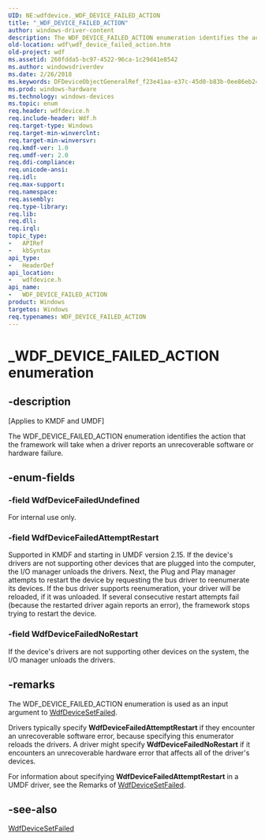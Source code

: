 ```yaml
---
UID: NE:wdfdevice._WDF_DEVICE_FAILED_ACTION
title: "_WDF_DEVICE_FAILED_ACTION"
author: windows-driver-content
description: The WDF_DEVICE_FAILED_ACTION enumeration identifies the action that the framework will take when a driver reports an unrecoverable software or hardware failure.
old-location: wdf\wdf_device_failed_action.htm
old-project: wdf
ms.assetid: 260fdda5-bc97-4522-96ca-1c29d41e8542
ms.author: windowsdriverdev
ms.date: 2/26/2018
ms.keywords: DFDeviceObjectGeneralRef_f23e41aa-e37c-45d0-b83b-0ee86eb24aba.xml, WDF_DEVICE_FAILED_ACTION, WDF_DEVICE_FAILED_ACTION enumeration, WdfDeviceFailedAttemptRestart, WdfDeviceFailedNoRestart, WdfDeviceFailedUndefined, _WDF_DEVICE_FAILED_ACTION, kmdf.wdf_device_failed_action, wdf.wdf_device_failed_action, wdfdevice/WDF_DEVICE_FAILED_ACTION, wdfdevice/WdfDeviceFailedAttemptRestart, wdfdevice/WdfDeviceFailedNoRestart, wdfdevice/WdfDeviceFailedUndefined
ms.prod: windows-hardware
ms.technology: windows-devices
ms.topic: enum
req.header: wdfdevice.h
req.include-header: Wdf.h
req.target-type: Windows
req.target-min-winverclnt: 
req.target-min-winversvr: 
req.kmdf-ver: 1.0
req.umdf-ver: 2.0
req.ddi-compliance: 
req.unicode-ansi: 
req.idl: 
req.max-support: 
req.namespace: 
req.assembly: 
req.type-library: 
req.lib: 
req.dll: 
req.irql: 
topic_type:
-	APIRef
-	kbSyntax
api_type:
-	HeaderDef
api_location:
-	wdfdevice.h
api_name:
-	WDF_DEVICE_FAILED_ACTION
product: Windows
targetos: Windows
req.typenames: WDF_DEVICE_FAILED_ACTION
---
```


# _WDF_DEVICE_FAILED_ACTION enumeration


## -description


<p class="CCE_Message">[Applies to KMDF and UMDF]

The WDF_DEVICE_FAILED_ACTION enumeration identifies the action that the framework will take when a driver reports an unrecoverable software or hardware failure.


## -enum-fields




### -field WdfDeviceFailedUndefined

For internal use only.


### -field WdfDeviceFailedAttemptRestart

Supported in KMDF and starting in UMDF version 2.15.  If the device's drivers are not supporting other devices that are plugged into the computer, the I/O manager unloads the drivers. Next, the Plug and Play manager attempts to restart the device by requesting the bus driver to reenumerate its devices. If the bus driver supports reenumeration, your driver will be reloaded, if it was unloaded. If several consecutive restart attempts fail (because the restarted driver again reports an error), the framework stops trying to restart the device.


### -field WdfDeviceFailedNoRestart

If the device's drivers are not supporting other devices on the system, the I/O manager unloads the drivers. 


## -remarks



The WDF_DEVICE_FAILED_ACTION enumeration is used as an input argument to <a href="https://msdn.microsoft.com/library/windows/hardware/ff546890">WdfDeviceSetFailed</a>.

Drivers typically specify <b>WdfDeviceFailedAttemptRestart</b> if they encounter an unrecoverable software error, because specifying this enumerator reloads the drivers. A driver might specify <b>WdfDeviceFailedNoRestart</b> if it encounters an unrecoverable hardware error that affects all of the driver's devices.

For information about specifying <b>WdfDeviceFailedAttemptRestart</b> in a UMDF driver, see the Remarks of <a href="https://msdn.microsoft.com/library/windows/hardware/ff546890">WdfDeviceSetFailed</a>.




## -see-also




<a href="https://msdn.microsoft.com/library/windows/hardware/ff546890">WdfDeviceSetFailed</a>
 

 

